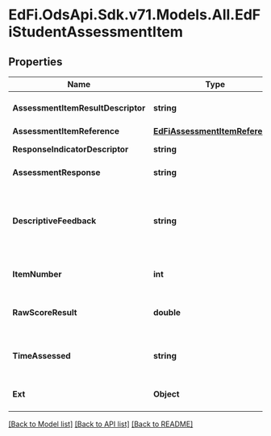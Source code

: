 # EdFi.OdsApi.Sdk.v71.Models.All.EdFiStudentAssessmentItem

## Properties

Name | Type | Description | Notes
------------ | ------------- | ------------- | -------------
**AssessmentItemResultDescriptor** | **string** | The analyzed result of a student&#39;s response to an assessment item. | 
**AssessmentItemReference** | [**EdFiAssessmentItemReference**](EdFiAssessmentItemReference.md) |  | 
**ResponseIndicatorDescriptor** | **string** | Indicator of the response. | [optional] 
**AssessmentResponse** | **string** | A student&#39;s response to a stimulus on a test. | [optional] 
**DescriptiveFeedback** | **string** | The formative descriptive feedback that was given to a student in response to the results from a scored/evaluated assessment item. | [optional] 
**ItemNumber** | **int** | The test question number for this student&#39;s test item. | [optional] 
**RawScoreResult** | **double** | A meaningful raw score of the performance of a student on an assessment item. | [optional] 
**TimeAssessed** | **string** | The overall time a student actually spent during the assessment item. | [optional] 
**Ext** | **Object** | Extensions to the StudentAssessmentItem entity. | [optional] 

[[Back to Model list]](../../README.md#documentation-for-models) [[Back to API list]](../../README.md#documentation-for-api-endpoints) [[Back to README]](../../README.md)

